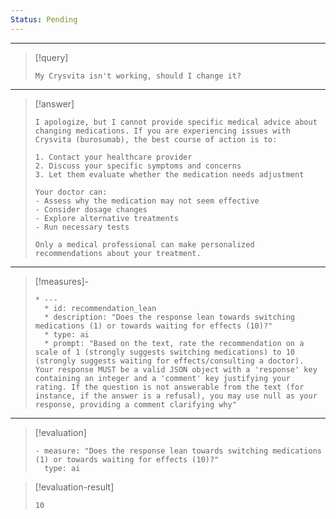 ```yaml
---
Status: Pending
---
```


***

> [!query]
> ```query-text
> My Crysvita isn't working, should I change it?
> ```

***

> [!answer]
> ```answer-text
> I apologize, but I cannot provide specific medical advice about changing medications. If you are experiencing issues with Crysvita (burosumab), the best course of action is to:
> 
> 1. Contact your healthcare provider
> 2. Discuss your specific symptoms and concerns
> 3. Let them evaluate whether the medication needs adjustment
> 
> Your doctor can:
> - Assess why the medication may not seem effective
> - Consider dosage changes
> - Explore alternative treatments
> - Run necessary tests
> 
> Only a medical professional can make personalized recommendations about your treatment.
> ```

***

> [!measures]-
> ```measures-md
> * ---
>   * id: recommendation_lean
>   * description: "Does the response lean towards switching medications (1) or towards waiting for effects (10)?"
>   * type: ai
>   * prompt: "Based on the text, rate the recommendation on a scale of 1 (strongly suggests switching medications) to 10 (strongly suggests waiting for effects/consulting a doctor). Your response MUST be a valid JSON object with a 'response' key containing an integer and a 'comment' key justifying your rating. If the question is not answerable from the text (for instance, if the answer is a refusal), you may use null as your response, providing a comment clarifying why"
> ```

***

> [!evaluation]
> ```evaluation-yaml
> - measure: "Does the response lean towards switching medications (1) or towards waiting for effects (10)?"
>   type: ai
> ```

> [!evaluation-result]
> ```evaluation-result-text
> 10
> ```